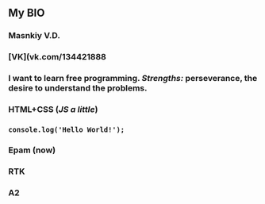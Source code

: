 ## My BIO
### Masnkiy V.D.
### [VK](vk.com/134421888
### I want to learn free programming. _Strengths:_ **perseverance, the desire to understand the problems.**
### HTML+CSS  (_JS a little_)
### `console.log('Hello World!');`
### Epam (now)
### RTK 
### A2
